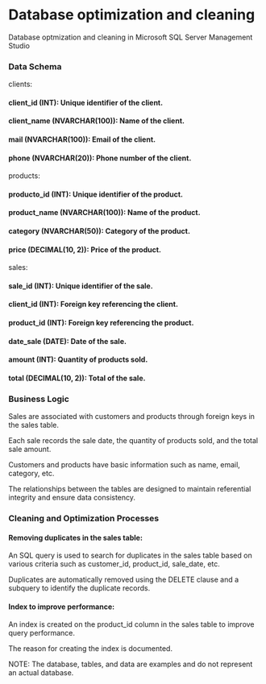 # Database optimization and cleaning
Database optmization and cleaning in Microsoft SQL Server Management Studio

### Data Schema

clients:

#### client_id (INT): Unique identifier of the client.
#### client_name (NVARCHAR(100)): Name of the client.
#### mail (NVARCHAR(100)): Email of the client.
#### phone (NVARCHAR(20)): Phone number of the client.

products:

#### producto_id (INT): Unique identifier of the product.
#### product_name (NVARCHAR(100)): Name of the product.
#### category (NVARCHAR(50)): Category of the product.
#### price (DECIMAL(10, 2)): Price of the product.

sales:

#### sale_id (INT): Unique identifier of the sale.
#### client_id (INT): Foreign key referencing the client.
#### product_id (INT): Foreign key referencing the product.
#### date_sale (DATE): Date of the sale.
#### amount (INT): Quantity of products sold.
#### total (DECIMAL(10, 2)): Total of the sale.

### Business Logic

Sales are associated with customers and products through foreign keys in the sales table.

Each sale records the sale date, the quantity of products sold, and the total sale amount.

Customers and products have basic information such as name, email, category, etc.

The relationships between the tables are designed to maintain referential integrity and ensure data consistency.

### Cleaning and Optimization Processes

#### Removing duplicates in the sales table:

An SQL query is used to search for duplicates in the sales table based on various criteria such as customer_id, product_id, sale_date, etc.

Duplicates are automatically removed using the DELETE clause and a subquery to identify the duplicate records.

#### Index to improve performance:

An index is created on the product_id column in the sales table to improve query performance.

The reason for creating the index is documented.

NOTE: The database, tables, and data are examples and do not represent an actual database.
